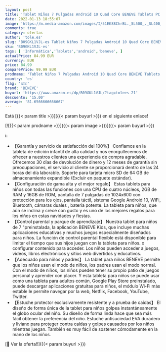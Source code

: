```yaml
---
layout: post
title: 'Tablet Niños 7 Pulgadas Android 10 Quad Core BENEVE Tablets PC para Niños WiFi Bluetooth 1024x600 Tablet Infantil 2GB 16GB Doble Cámara Kid-Proof Funda Tablet Niños Educativo  Azul '
date: 2022-01-13 18:55:07
image: 'https://m.media-amazon.com/images/I/51EK88ChrBL._SL500_._SL400_.jpg'
comments: true
category: ofertas
author: 'tole.es'
slug: 'B09GKL1VJL-es Tablet Niños 7 Pulgadas Android 10 Quad Core BENEVE...'
sku: 'B09GKL1VJL-es'
tags: [ 'Informática','Tablets','android','beneve', ]
actualPrice: 84.99 EUR
currency: EUR
price: 84.99
comparePrice: 99.99 EUR
prodname: 'Tablet Niños 7 Pulgadas Android 10 Quad Core BENEVE Tablets PC para Niños WiFi Bluetooth 1024x600 Tablet Infantil 2GB 16GB Doble Cámara Kid-Proof Funda Tablet Niños Educativo  Azul '
country: 'es'
flag: '🇪🇸'
brand: 'BENEVE'
buyurl: 'https://www.amazon.es/dp/B09GKL1VJL/?tag=tolees-21'
descuento: '15.00'
average: '81.6566666666667'
---
```


Está [{{< param title >}}]({{< param buyurl >}}) en el siguiente enlace!

[![{{< param prodname >}}]({{< param image >}})]({{< param buyurl >}})

ℹ️:

- 【Garantía y servicio de satisfacción del 100%】 Confiamos en la tableta de edición infantil de alta calidad y nos enorgullecemos de ofrecer a nuestros clientes una experiencia de compra agradable. Ofrecemos 30 días de devolución de dinero y 12 meses de garantía sin preocupaciones, el servicio al cliente se proporcionará dentro de las 24 horas del día laborable. Soporte para tarjeta micro SD de 64 GB de almacenamiento expandible (Excluir en paquete estándar).
- 【Configuración de gama alta y el mejor regalo】 Estas tablets para niños con todas las funciones con una CPU de cuatro núcleos, 2GB de RAM y 16GB de ROM, pantalla de 7 pulgadas de 1024x600 con protección para los ojos, pantalla táctil, sistema Google Android 10, WiFi, Bluetooth, cámaras duales , batería potente. La tableta para niños, que aún se inclina y crece con gusto y es uno de los mejores regalos para los niños en estas navidades y fiestas.
- 【Control parental y parque de aprendizaje】 Nuestra tablet para niños de 7 "preinstalada, la aplicación BENEVE Kids, que incluye muchas aplicaciones educativas y muchos juegos especialmente diseñados para niños. La función de control parental flexible está disponible para limitar el tiempo que sus hijos juegan con la tableta para niños. o configurar contenido para acceder. Los niños pueden acceder a juegos, videos, libros electrónicos y sitios web divertidos y educativos.
- 【Adecuado para niños y padres】 La tablet para niños BENEVE permite que los niños usen el modo de niños, los padres usan el modo normal. Con el modo de niños, los niños pueden tener su propio patio de juegos personal y aprender con placer. Y esta tableta para niños se puede usar como una tableta para adultos común, Google Play Store preinstalado, puede descargar aplicaciones gratuitas para niños, el módulo Wi-Fi más estable le permite navegar por la web, Netflix, Facebook, YouTube, Twitter.
- 【Estuche protector exclusivamente resistente y a prueba de caídas】 El diseño de forma única de la tablet para niños golpea instantáneamente el globo ocular del niño. Su diseño de forma linda hace que sea más fácil obtener la preferencia del niño. Estuche antisuciedad EVA duradero y liviano para proteger contra caídas y golpes causados por los niños mientras juegan. También es muy fácil de sostener cómodamente en la mano de los niños.

[🛒 Ver la oferta!!]({{< param buyurl >}})
